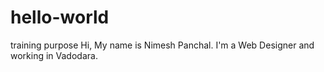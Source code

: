 # hello-world
training purpose
Hi, My name is Nimesh Panchal.
I'm a Web Designer and working in Vadodara.
